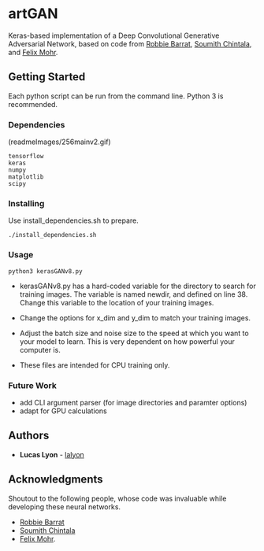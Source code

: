 # artGAN
Keras-based implementation of a Deep Convolutional Generative Adversarial Network, based on code from [Robbie Barrat](https://github.com/robbiebarrat/art-DCGAN), [Soumith Chintala](https://github.com/soumith/dcgan.torch), and [Felix Mohr](https://github.com/FelixMohr/Deep-learning-with-Python/blob/master/DCGAN-MNIST.ipynb). 

## Getting Started

Each python script can be run from the command line. Python 3 is recommended. 

### Dependencies

(readmeImages/256mainv2.gif)
```
tensorflow
keras
numpy
matplotlib
scipy
```

### Installing

Use install_dependencies.sh to prepare.

```
./install_dependencies.sh
```

### Usage

```
python3 kerasGANv8.py
```
* kerasGANv8.py has a hard-coded variable for the directory to search for training images. The variable is named newdir, and defined on line 38. Change this variable to the location of your training images.

* Change the options for x_dim and y_dim to match your training images.

* Adjust the batch size and noise size to the speed at which you want to your model to learn. This is very dependent on how powerful your computer is. 

* These files are intended for CPU training only.

### Future Work

* add CLI argument parser (for image directories and paramter options)
* adapt for GPU calculations

## Authors

* **Lucas Lyon** - [lalyon](https://github.com/lalyon)


## Acknowledgments
Shoutout to the following people, whose code was invaluable while developing these neural networks.

* [Robbie Barrat](https://github.com/robbiebarrat/art-DCGAN)
* [Soumith Chintala](https://github.com/soumith/dcgan.torch)
* [Felix Mohr](https://github.com/FelixMohr/Deep-learning-with-Python/blob/master/DCGAN-MNIST.ipynb). 



